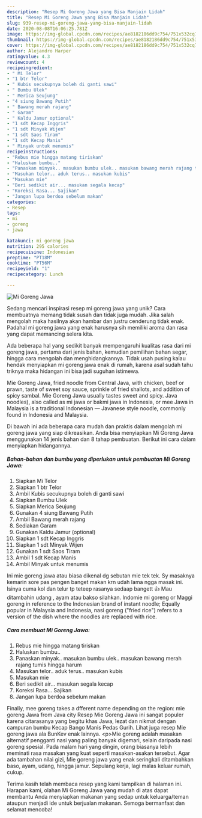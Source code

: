 ```yaml
---
description: "Resep Mi Goreng Jawa yang Bisa Manjain Lidah"
title: "Resep Mi Goreng Jawa yang Bisa Manjain Lidah"
slug: 939-resep-mi-goreng-jawa-yang-bisa-manjain-lidah
date: 2020-08-08T16:06:25.781Z
image: https://img-global.cpcdn.com/recipes/ae8182186dd9c754/751x532cq70/mi-goreng-jawa-foto-resep-utama.jpg
thumbnail: https://img-global.cpcdn.com/recipes/ae8182186dd9c754/751x532cq70/mi-goreng-jawa-foto-resep-utama.jpg
cover: https://img-global.cpcdn.com/recipes/ae8182186dd9c754/751x532cq70/mi-goreng-jawa-foto-resep-utama.jpg
author: Alejandro Harper
ratingvalue: 4.3
reviewcount: 4
recipeingredient:
- " Mi Telor"
- "1 btr Telor"
- " Kubis secukupnya boleh di ganti sawi"
- " Bumbu Ulek"
- " Merica Seujung"
- "4 siung Bawang Putih"
- " Bawang merah rajang"
- " Garam"
- " Kaldu Jamur optional"
- "1 sdt Kecap Inggris"
- "1 sdt Minyak Wijen"
- "1 sdt Saos Tiram"
- "1 sdt Kecap Manis"
- " Minyak untuk menumis"
recipeinstructions:
- "Rebus mie hingga matang tiriskan"
- "Haluskan bumbu.."
- "Panaskan minyak.. masukan bumbu ulek.. masukan bawang merah rajang tumis hingga harum"
- "Masukan telor.. aduk terus.. masukan kubis"
- "Masukan mie"
- "Beri sedikit air... masukan segala kecap"
- "Koreksi Rasa... Sajikan"
- "Jangan lupa berdoa sebelum makan"
categories:
- Resep
tags:
- mi
- goreng
- jawa

katakunci: mi goreng jawa 
nutrition: 295 calories
recipecuisine: Indonesian
preptime: "PT18M"
cooktime: "PT56M"
recipeyield: "1"
recipecategory: Lunch

---
```



![Mi Goreng Jawa](https://img-global.cpcdn.com/recipes/ae8182186dd9c754/751x532cq70/mi-goreng-jawa-foto-resep-utama.jpg)

Sedang mencari inspirasi resep mi goreng jawa yang unik? Cara membuatnya memang tidak susah dan tidak juga mudah. Jika salah mengolah maka hasilnya akan hambar dan justru cenderung tidak enak. Padahal mi goreng jawa yang enak harusnya sih memiliki aroma dan rasa yang dapat memancing selera kita.

Ada beberapa hal yang sedikit banyak mempengaruhi kualitas rasa dari mi goreng jawa, pertama dari jenis bahan, kemudian pemilihan bahan segar, hingga cara mengolah dan menghidangkannya. Tidak usah pusing kalau hendak menyiapkan mi goreng jawa enak di rumah, karena asal sudah tahu triknya maka hidangan ini bisa jadi suguhan istimewa.

Mie Goreng Jawa, fried noodle from Central Java, with chicken, beef or prawn, taste of sweet soy sauce, sprinkle of fried shallots, and addition of spicy sambal. Mie Goreng Jawa usually tastes sweet and spicy. Java noodles), also called as mi jawa or bakmi jawa in Indonesia, or mee Jawa in Malaysia is a traditional Indonesian — Javanese style noodle, commonly found in Indonesia and Malaysia.


Di bawah ini ada beberapa cara mudah dan praktis dalam mengolah mi goreng jawa yang siap dikreasikan. Anda bisa menyiapkan Mi Goreng Jawa menggunakan 14 jenis bahan dan 8 tahap pembuatan. Berikut ini cara dalam menyiapkan hidangannya.

<!--inarticleads1-->

##### Bahan-bahan dan bumbu yang diperlukan untuk pembuatan Mi Goreng Jawa:

1. Siapkan  Mi Telor
1. Siapkan 1 btr Telor
1. Ambil  Kubis secukupnya boleh di ganti sawi
1. Siapkan  Bumbu Ulek
1. Siapkan  Merica Seujung
1. Gunakan 4 siung Bawang Putih
1. Ambil  Bawang merah rajang
1. Sediakan  Garam
1. Gunakan  Kaldu Jamur (optional)
1. Siapkan 1 sdt Kecap Inggris
1. Siapkan 1 sdt Minyak Wijen
1. Gunakan 1 sdt Saos Tiram
1. Ambil 1 sdt Kecap Manis
1. Ambil  Minyak untuk menumis


Ini mie goreng jawa atau biasa dikenal dg sebutan mie tek tek. Sy masaknya kemarin sore pas pengen banget makan krn udah lama ngga masak ini. Isinya cuma kol dan telur tp teteep rasanya sedaap bangett 👍 Mau ditambahin udang , ayam atau bakso silahkan. Indomie mi goreng or Maggi goreng in reference to the Indonesian brand of instant noodle; Equally popular in Malaysia and Indonesia, nasi goreng (&#34;fried rice&#34;) refers to a version of the dish where the noodles are replaced with rice. 

<!--inarticleads2-->

##### Cara membuat Mi Goreng Jawa:

1. Rebus mie hingga matang tiriskan
1. Haluskan bumbu..
1. Panaskan minyak.. masukan bumbu ulek.. masukan bawang merah rajang tumis hingga harum
1. Masukan telor.. aduk terus.. masukan kubis
1. Masukan mie
1. Beri sedikit air... masukan segala kecap
1. Koreksi Rasa... Sajikan
1. Jangan lupa berdoa sebelum makan


Finally, mee goreng takes a dfferent name depending on the region: mie goreng Jawa from Java city Resep Mie Goreng Jawa ini sangat populer karena citarasanya yang begitu khas Jawa, lezat dan nikmat dengan campuran bumbu Kecap Bango Manis Pedas Gurih. Lihat juga resep Mie goreng jawa ala BunKev enak lainnya. &lt;p&gt;Mie goreng adalah masakan alternatif pengganti nasi yang paling banyak digemari, selain daripada nasi goreng spesial. Pada malam hari yang dingin, orang biasanya lebih meminati rasa masakan yang kuat seperti masakan-asakan tersebut. Agar ada tambahan nilai gizi, Mie goreng jawa yang enak seringkali ditambahkan baso, ayam, udang, hingga jamur. Sepulang kerja, lagi malas keluar rumah, cukup. 

Terima kasih telah membaca resep yang kami tampilkan di halaman ini. Harapan kami, olahan Mi Goreng Jawa yang mudah di atas dapat membantu Anda menyiapkan makanan yang sedap untuk keluarga/teman ataupun menjadi ide untuk berjualan makanan. Semoga bermanfaat dan selamat mencoba!
